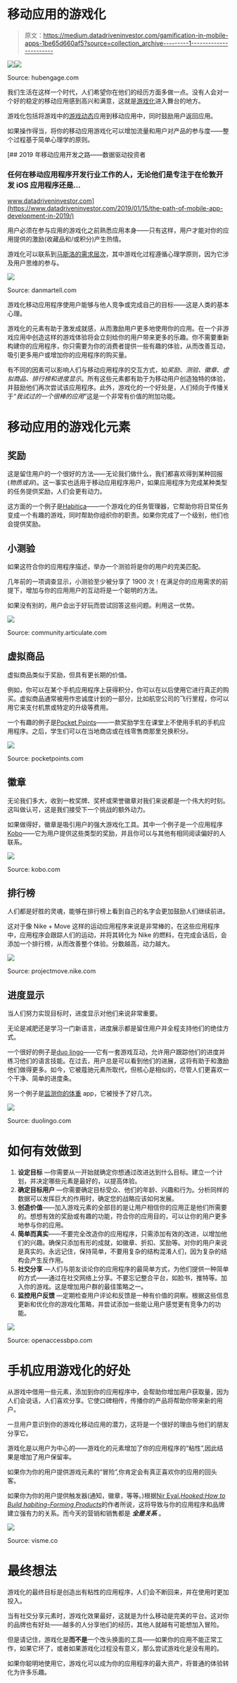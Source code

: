 # 移动应用的游戏化

> 原文：<https://medium.datadriveninvestor.com/gamification-in-mobile-apps-1be65d660af5?source=collection_archive---------1----------------------->

[![](img/64566fc3a25c2bb0ac4a7ba2fe63b347.png)](http://www.track.datadriveninvestor.com/1B9E)![](img/2d85516ec244dc67a457a07e8ff73d20.png)

Source: hubengage.com

我们生活在这样一个时代，人们希望你在他们的经历方面多做一点。没有人会对一个好的稳定的移动应用感到高兴和满意，这就是[游戏化](https://en.wikipedia.org/wiki/Gamification)进入舞台的地方。

游戏化包括将游戏中的[游戏动态](https://en.wikipedia.org/wiki/Game_mechanics)应用到移动应用中，同时鼓励用户返回应用。

如果操作得当，将你的移动应用游戏化可以增加流量和用户对产品的参与度——整个过程基于简单心理学的原则。

[](https://www.datadriveninvestor.com/2019/01/15/the-path-of-mobile-app-development-in-2019/) [## 2019 年移动应用开发之路——数据驱动投资者

### 任何在移动应用程序开发行业工作的人，无论他们是专注于在伦敦开发 iOS 应用程序还是…

www.datadriveninvestor.com](https://www.datadriveninvestor.com/2019/01/15/the-path-of-mobile-app-development-in-2019/) 

用户必须在参与应用的游戏化之前熟悉应用本身——只有这样，用户才能对你的应用提供的激励(收藏品和/或积分)产生热情。

游戏化可以联系到[马斯洛的需求层次](https://en.wikipedia.org/wiki/Maslow%27s_hierarchy_of_needs)，其中游戏化过程遵循心理学原则，因为它涉及用户思维的参与。

![](img/2a1891f684207990ee1f80c292d9ff62.png)

Source: danmartell.com

游戏化移动应用程序使用户能够与他人竞争或完成自己的目标——这是人类的基本心理。

游戏化的元素有助于激发成就感，从而激励用户更多地使用你的应用。在一个非游戏应用中创造这样的游戏体验将会立刻给你的用户带来更多的乐趣。你不需要重新构建你的应用程序，你只需要为你的消费者提供一些有趣的体验，从而改善互动，吸引更多用户或增加你的应用程序的购买量。

有不同的因素可以影响人们与移动应用程序的交互方式，如*奖励、测验、徽章、虚拟商品、排行榜和进度显示*。所有这些元素都有助于为移动用户创造独特的体验，并鼓励他们再次尝试该应用程序。此外，游戏化的一个好处是，人们倾向于传播关于“*我试过的一个很棒的应用*”这是一个非常有价值的附加功能。

# **移动应用的游戏化元素**

## **奖励**

这是留住用户的一个很好的方法——无论我们做什么，我们都喜欢得到某种回报(*物质或非*)。这一事实也适用于移动应用程序用户，如果应用程序为完成某种类型的任务提供奖励，人们会更有动力。

这方面的一个例子是[Habitica](https://habitica.com/static/home)——一个游戏化的任务管理器，它帮助你将日常任务变成一个有趣的游戏，同时帮助你组织你的职责。如果你完成了一个级别，他们也会提供奖励。

## **小测验**

如果这符合你的应用程序描述，举办一个测验将是你的用户的完美匹配。

几年前的一项调查显示，小测验至少被分享了 1900 次！在满足你的应用需求的前提下，增加与你的应用用户的互动将是一个聪明的方法。

如果没有别的，用户会出于好玩而尝试回答这些问题。利用这一优势。

![](img/021b12aa78379cf45172c553cb288af6.png)

Source: community.articulate.com

## **虚拟商品**

虚拟商品类似于奖励，但具有更长期的价值。

例如，你可以在某个手机应用程序上获得积分，你可以在以后使用它进行真正的购买。虚拟商品通常被用作忠诚度计划的一部分，比如航空公司的飞行里程，你可以用它来支付机票或特定的升级等费用。

一个有趣的例子是[Pocket Points](https://pocketpoints.com/)——一款奖励学生在课堂上不使用手机的手机应用程序。之后，学生们可以在当地商店或在线零售商那里兑换积分。

![](img/819d8fc200f415075b2f537ca3d0dfe9.png)

Source: pocketpoints.com

## **徽章**

无论我们多大，收到一枚奖牌、奖杯或荣誉徽章对我们来说都是一个伟大的时刻。这叫做认可，这是我们接受下一个挑战的额外动力。

如果做得好，徽章是吸引用户的强大游戏化工具。其中一个例子是一个应用程序[Kobo](https://www.kobo.com/)——它为用户提供这些类型的奖励，并且你可以与其他有相同阅读偏好的人联系。

![](img/4823bd0604b2d52db30e56bde36abb16.png)

Source: kobo.com

## **排行榜**

人们都是好胜的灵魂，能够在排行榜上看到自己的名字会更加鼓励人们继续前进。

这对于像 Nike + Move 这样的运动应用程序来说是非常棒的，在这些应用程序中，应用程序会跟踪人们的运动，并将其转化为 Nike 的燃料，在完成会话后，会添加一个排行榜，从而改善整个体验。分数越高，动力越大。

![](img/8f2046c30e65742b5ce0de116434d483.png)

Source: projectmove.nike.com

## **进度显示**

当人们努力实现目标时，进度显示对他们来说非常重要。

无论是减肥还是学习一门新语言，进度展示都是留住用户并全程支持他们的绝佳方式。

一个很好的例子是[duo lingo](https://www.duolingo.com/)——它有一套游戏互动，允许用户跟踪他们的进度并练习他们的语言技能。在过去，用户总是可以看到他们的进展，这将有助于和激励他们做得更多。如今，它被蔻驰元素所取代，但核心是相似的，尽管人们更喜欢一个干净、简单的进度条。

另一个例子是[监测你的体重](https://monitoryourweight.com/) app，它被授予了好几次。

![](img/dbdebf5f8c8d57f79caa252961985eaa.png)

Source: duolingo.com

# **如何有效做到**

1.  **设定目标** —你需要从一开始就确定你想通过改进达到什么目标。建立一个计划，并决定哪些元素是最好的，以提高体验。
2.  **确定目标用户** —你需要确定目标受众、他们的年龄、兴趣和行为。分析同样的数据可以发挥巨大的作用时，确定您的战略应该如何发展。
3.  **创造价值**——加入游戏元素的全部目的是让用户相信你的应用正是他们所需要的。想想有效的奖励或有趣的功能，符合你的应用目的，可以让你的用户更多地参与你的应用。
4.  **简单而真实**——不要完全改造你的应用程序，只需添加有效的改进，以增加他们的兴趣。确保只添加有形的成就，如徽章、折扣、奖励等。对你的用户来说是真实的。永远记住，保持简单，不要用复杂的结构混淆人们，因为复杂的结构会产生反作用。
5.  **社交分享** —人们与朋友谈论你的应用程序的最简单方式，为他们提供一种简单的方式——通过在社交网络上分享。不要忘记整合平台，如脸书，推特等。加入你的游戏。这是增加用户群的最佳策略之一。
6.  **监控用户反馈** —定期检查用户评论和反馈是一种有价值的洞察。根据这些信息更新和优化你的游戏化策略，并尝试添加一些能让用户感觉更有竞争力的功能。

![](img/ef4cfe3f3768371257f4f72eae6dc717.png)

Source: openaccessbpo.com

# **手机应用游戏化的好处**

从游戏中借用一些元素，添加到你的应用程序中，会帮助你增加用户获取量，因为人们会说话，人们喜欢分享。它使口碑相传，传播你的产品将帮助你带来新的用户。

一旦用户意识到你的游戏化移动应用的潜力，这将是一个很好的理由与他们的朋友分享它。

游戏化是以用户为中心的——游戏化的元素增加了你的应用程序的“粘性”,因此结果是增加了用户保留率。

如果你为你的用户提供游戏元素的“冒险”,你肯定会有真正喜欢你的应用的回头客。

如果你为你的用户提供触发器(通知，徽章，等等。)根据[Nir Eyal](https://www.nirandfar.com/about-nir-eyal/),[*Hooked:How to Build habiting-Forming Products*](https://www.academia.edu/37165619/Hooked_How_to_Build_Habit-Forming_Product_-_Nir_Eyal)的作者所说，这将导致与你的应用程序和品牌建立强有力的关系。而今天的营销和销售都是 ***全是关系*** 。

![](img/232641b1f6ee43a09fda33152c2ae994.png)

Source: visme.co

# **最终想法**

游戏化的最终目标是创造出有粘性的应用程序，人们会不断回来，并在使用时更加投入。

当有社交分享元素时，游戏化效果最好，这就是为什么移动是完美的平台。这对你的品牌也有好处——越多的人分享他们的经历，其他人就越有可能想加入冒险。

但是请记住，游戏化是**而不是**一个改头换面的工具——如果你的应用不能正常工作，如果它坏了，或者如果游戏化过程没有意义，那么尝试游戏化是没有用的。

如果你聪明地使用它，游戏化可以成为你的应用程序的最大资产，将普通的体验转化为许多乐趣。